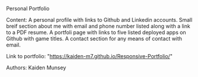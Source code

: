 Personal Portfolio

Content:
A personal profile with links to Github and Linkedin accounts. Small breif section about me with email and phone number listed along with a link to a PDF resume. A portfoli page with links to five listed deployed apps on Github with game titles. A contact section for any means of contact with email. 

Link to portfolio:
"https://kaiden-m7.github.io/Responsive-Portfolio/"

Authors:
Kaiden Munsey 


